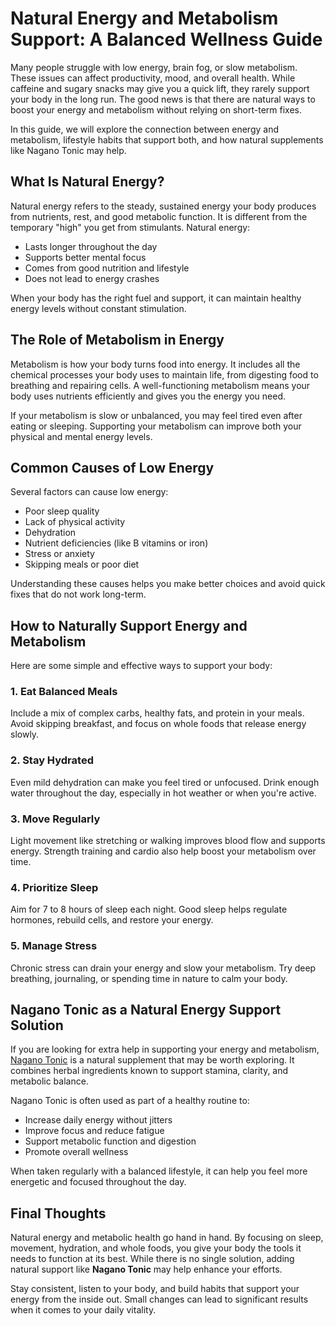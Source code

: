 # Natural Energy and Metabolism Support: A Balanced Wellness Guide

Many people struggle with low energy, brain fog, or slow metabolism. These issues can affect productivity, mood, and overall health. While caffeine and sugary snacks may give you a quick lift, they rarely support your body in the long run. The good news is that there are natural ways to boost your energy and metabolism without relying on short-term fixes.

In this guide, we will explore the connection between energy and metabolism, lifestyle habits that support both, and how natural supplements like Nagano Tonic may help.

## What Is Natural Energy?

Natural energy refers to the steady, sustained energy your body produces from nutrients, rest, and good metabolic function. It is different from the temporary "high" you get from stimulants. Natural energy:

- Lasts longer throughout the day  
- Supports better mental focus  
- Comes from good nutrition and lifestyle  
- Does not lead to energy crashes  

When your body has the right fuel and support, it can maintain healthy energy levels without constant stimulation.

## The Role of Metabolism in Energy

Metabolism is how your body turns food into energy. It includes all the chemical processes your body uses to maintain life, from digesting food to breathing and repairing cells. A well-functioning metabolism means your body uses nutrients efficiently and gives you the energy you need.

If your metabolism is slow or unbalanced, you may feel tired even after eating or sleeping. Supporting your metabolism can improve both your physical and mental energy levels.

## Common Causes of Low Energy

Several factors can cause low energy:

- Poor sleep quality  
- Lack of physical activity  
- Dehydration  
- Nutrient deficiencies (like B vitamins or iron)  
- Stress or anxiety  
- Skipping meals or poor diet  

Understanding these causes helps you make better choices and avoid quick fixes that do not work long-term.

## How to Naturally Support Energy and Metabolism

Here are some simple and effective ways to support your body:

### 1. Eat Balanced Meals

Include a mix of complex carbs, healthy fats, and protein in your meals. Avoid skipping breakfast, and focus on whole foods that release energy slowly.

### 2. Stay Hydrated

Even mild dehydration can make you feel tired or unfocused. Drink enough water throughout the day, especially in hot weather or when you're active.

### 3. Move Regularly

Light movement like stretching or walking improves blood flow and supports energy. Strength training and cardio also help boost your metabolism over time.

### 4. Prioritize Sleep

Aim for 7 to 8 hours of sleep each night. Good sleep helps regulate hormones, rebuild cells, and restore your energy.

### 5. Manage Stress

Chronic stress can drain your energy and slow your metabolism. Try deep breathing, journaling, or spending time in nature to calm your body.

## Nagano Tonic as a Natural Energy Support Solution

If you are looking for extra help in supporting your energy and metabolism, [Nagano Tonic](https://getnagano-tonic.com/) is a natural supplement that may be worth exploring. It combines herbal ingredients known to support stamina, clarity, and metabolic balance.

Nagano Tonic is often used as part of a healthy routine to:

- Increase daily energy without jitters  
- Improve focus and reduce fatigue  
- Support metabolic function and digestion  
- Promote overall wellness  

When taken regularly with a balanced lifestyle, it can help you feel more energetic and focused throughout the day.

## Final Thoughts

Natural energy and metabolic health go hand in hand. By focusing on sleep, movement, hydration, and whole foods, you give your body the tools it needs to function at its best. While there is no single solution, adding natural support like **Nagano Tonic** may help enhance your efforts.

Stay consistent, listen to your body, and build habits that support your energy from the inside out. Small changes can lead to significant results when it comes to your daily vitality.
